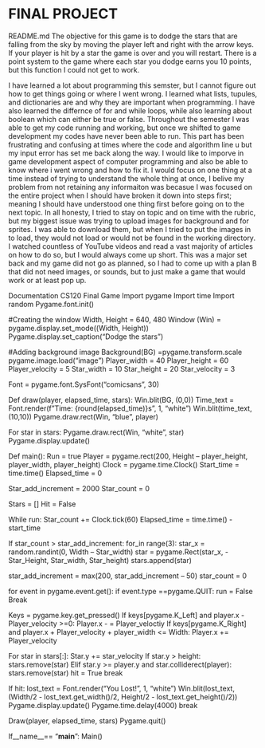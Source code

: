 # FINAL PROJECT
README.md
  The objective for this game is to dodge the stars that are falling from the sky by moving the player left and right with the arrow keys. If your player is hit by a star the game is over and you will restart. There is a point system to the game where each star you dodge earns you 10 points, but this function I could not get to work.

  I have learned a lot about programming this semster, but I cannot figure out how to get things going or where I went wrong. I learned what lists, tupules, and dictionaries are and why they are important when programming. I have also learned the differnce of for and while loops, while also learning about boolean which can either be true or false. 
  Throughout the semester I was able to get my code running and working, but once we shifted to game development my codes have never been able to run. This part has been frustrating and confusing at times where the code and algorithm line u but my input error has  set me back along the way. I would like to imporve in game development aspect of computer programming and also be able to know where i went wrong and how to fix it. 
  I would focus on one thing at a time instead of trying to understand the whole thing at once, I belive my problem from not retaining any informaiton was becasue I was focused on the entire project when I should have broken it down into steps first; meaning I should have understood one thing first before going on to the next topic. In all honesty, I tried to stay on topic and on time with the rubric, but my biggest issue was trying to upload images for background and for sprites. I was able to download them, but when I tried to put the images in to load, they would not load or would not be found in the working directory. I watched countless of YouTube videos and read a vast majority of articles on how to do so, but I would always come up short. This was a major set back and my game did not go as planned, so I had to come up with a plan B that did not need images, or sounds, but to just make a game that would work or at least pop up. 

Documentation CS120 Final Game
Import pygame
Import time
Import random
Pygame.font.init() 

#Creating the window
Width, Height = 640, 480
Window (Win)  = pygame.display.set_mode((Width, Height))
Pygame.display.set_caption(“Dodge the stars”)

#Adding background image
Background(BG) =pygame.transform.scale pygame.image.load(“image”)
Player_width = 40
Player_height = 60 
Player_velocity = 5
Star_width = 10
Star_height = 20
Star_velocity = 3

Font = pygame.font.SysFont(“comicsans”, 30)

Def draw(player, elapsed_time, stars):
Win.blit(BG, (0,0))
Time_text = Font.render(f”Time: {round(elapsed_time)}s”, 1, “white”)
Win.blit(time_text, (10,10))
Pygame.draw.rect(Win, “blue”, player)

For star in stars:
Pygame.draw.rect(Win, “white”, star)
Pygame.display.update()

Def main():
Run = true
Player = pygame.rect(200, Height – player_height, player_width, player_height)
Clock = pygame.time.Clock()
Start_time = time.time()
Elapsed_time = 0

Star_add_increment = 2000
Star_count = 0

Stars = []
Hit = False

While run:
Star_count += Clock.tick(60)
Elapsed_time = time.time() - start_time

If star_count > star_add_increment:
for_in range(3):
star_x = random.randint(0, Width – Star_width)
star = pygame.Rect(star_x, -Star_Height, Star_width, Star_height)
stars.append(star)

star_add_increment = max(200, star_add_increment – 50)
star_count = 0

for event in pygame.event.get():
if event.type ==pygame.QUIT:
run = False
Break

Keys = pygame.key.get_pressed()
If keys[pygame.K_Left] and player.x - Player_velocity >=0:
Player.x - = Player_veloctiy
If keys[pygame.K_Right] and player.x + Player_velocity + player_width <= Width:
Player.x += Player_velocity

For star in stars[:]: 
Star.y += star_velocity
If star.y  > height:
stars.remove(star)
Elif star.y >= player.y and star.colliderect(player):
stars.remove(star)
hit = True
break

If hit:
lost_text = Font.render(“You Lost!”, 1, “white”)
Win.blit(lost_text, (Width/2 - lost_text.get_width()/2, Height/2 - lost_text.get_height()/2))
Pygame.display.update()
Pygame.time.delay(4000)
break

Draw(player, elapsed_time, stars)
Pygame.quit()

If__name__== “__main__”:
Main()
